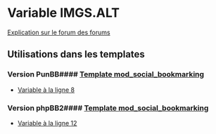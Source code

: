 # Variable IMGS.ALT
[Explication sur le forum des forums](http://forum.forumactif.com/t294113-listing-des-variables#IMGS.ALT)
## Utilisations dans les templates
### Version PunBB#### [Template mod_social_bookmarking](punbb/mod_social_bookmarking.md)
* [Variable à la ligne 8](../punbb/mod_social_bookmarking.tpl#L8)
### Version phpBB2#### [Template mod_social_bookmarking](subsilver/mod_social_bookmarking.md)
* [Variable à la ligne 12](../subsilver/mod_social_bookmarking.tpl#L12)